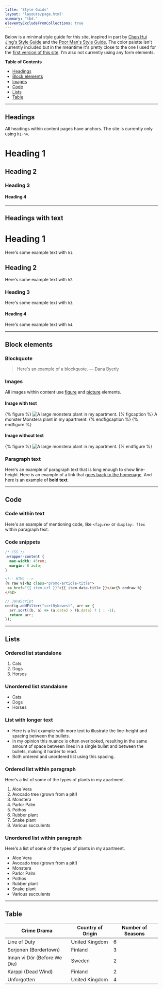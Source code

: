 ```yaml
---
title: 'Style Guide'
layout: 'layouts/page.html'
summary: "tbd."
eleventyExcludeFromCollections: true
---
```

Below is a minimal style guide for this site, inspired in part by [Chen Hui Jing's Style Guide](https://chenhuijing.com/styleguide/#%F0%9F%8F%80) and the [Poor Man's Style Guide](https://poormansstyleguide.com/). The color palette isn't currently included but in the meantime it's pretty close to the one I used for the [first version of this site](https://codepen.io/superterrific/pen/wvBwLKL). I'm also not currently using any form elements.

**Table of Contents**
* [Headings](#headings)
* [Block elements](#block-elements)
* [Images](#images)
* [Code](#code)
* [Lists](#lists)
* [Table](#table)


---

## Headings
All headings within content pages have anchors. The site is currently only using ```h1```-```h4```.
# Heading 1
## Heading 2
### Heading 3
#### Heading 4

---

## Headings with text

# Heading 1
Here's some example text with ```h1```.

## Heading 2
Here's some example text with ```h2```.

### Heading 3
Here's some example text with ```h3```.

#### Heading 4
Here's some example text with ```h4```.

---

## Block elements

### Blockquote
> Here's an example of a blockquote. &mdash; Dana Byerly

### Images
All images within content use [figure](https://developer.mozilla.org/en-US/docs/Web/HTML/Element/figure) and [picture](https://developer.mozilla.org/en-US/docs/Web/HTML/Element/picture) elements.

#### Image with text
{% figure %}
<picture>
  <source srcset="/img/monstera.avif" type="image/avif">
  <source srcset="/img/monstera.webp" type="image/webp">
  <img src="/img/monstera.jpg" alt="A large monstera plant in my apartment." loading="lazy" />
</picture>
  {% figcaption %}
    A monster Monstera plant in my apartment.
  {% endfigcaption %}
{% endfigure %}

#### Image without text
{% figure %}
  <picture>
    <source srcset="/img/monstera.avif" type="image/avif">
    <source srcset="/img/monstera.webp" type="image/webp">
    <img src="/img/monstera.jpg" alt="A large monstera plant in my apartment." loading="lazy" />
  </picture>
{% endfigure %}

### Paragraph text
Here's an example of paragraph text that is long enough to show line-height. Here is an example of a link that [goes back to the homepage](/). And here is an example of **bold text**.


---

## Code

### Code within text
Here's an example of mentioning code, like ```<figure>``` or ```display: flex``` within paragraph text.

### Code snippets


```css
/* CSS */
.wrapper-content {
  max-width: 45rem;
  margin: 0 auto;
}
```

```html
<!-- HTML -->
{% raw %}<h2 class="promo-article-title">
 <a href="{{ item.url }}">{{ item.data.title }}</a>{% endraw %}
</h2>
```

``` js
// JavaScript
config.addFilter("sortByNewest", arr => {
  arr.sort((b, a) => (a.date) > (b.date) ? 1 : -1);
  return arr;
});
```

---

## Lists

### Ordered list standalone
1. Cats
2. Dogs
3. Horses

### Unordered list standalone
* Cats
* Dogs
* Horses

### List with longer text
* Here is a list example with more text to illustrate the line-height and spacing between the bullets.
* In my opinion this nuance is often overlooked, resulting in the same amount of space between lines in a single bullet and between the bullets, making it harder to read.
* Both ordered and unordered list using this spacing.

### Ordered list within paragraph
Here's a list of some of the types of plants in my apartment.

1. Aloe Vera
2. Avocado tree (grown from a pit!)
3. Monstera
4. Parlor Palm
5. Pothos
6. Rubber plant
7. Snake plant
8. Various succulents

### Unordered list within paragraph
Here's a list of some of the types of plants in my apartment.

* Aloe Vera
* Avocado tree (grown from a pit!)
* Monstera
* Parlor Palm
* Pothos
* Rubber plant
* Snake plant
* Various succulents


---

## Table

| Crime Drama | Country of Origin | Number of Seasons |
| -------------- | -------------- | -------------- |
| Line of Duty  | United Kingdom     | 6     |
| Sorjonen (Bordertown) | Finland     | 3     |
| Innan vi Dör (Before We Die)  | Sweden     | 2     |
| Karppi (Dead Wind)     | Finland     | 2     |
| Unforgotten   | United Kingdom     | 4     |
